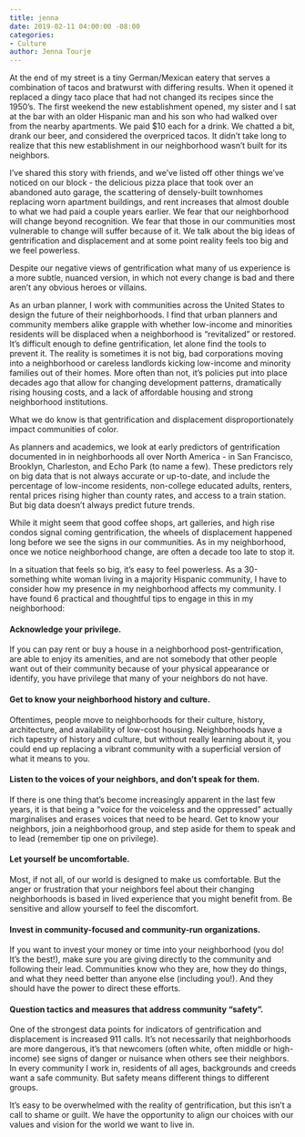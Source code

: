 ```yaml
---
title: jenna
date: 2019-02-11 04:00:00 -08:00
categories:
- Culture
author: Jenna Tourje
---
```


At the end of my street is a tiny German/Mexican eatery that serves a combination of tacos and bratwurst with differing results. When it opened it replaced a dingy taco place that had not changed its recipes since the 1950’s. The first weekend the new establishment opened, my sister and I sat at the bar with an older Hispanic man and his son who had walked over from the nearby apartments. We paid $10 each for a drink. We chatted a bit, drank our beer, and considered the overpriced tacos. It didn’t take long to realize that this new establishment in our neighborhood wasn’t built for its neighbors. 

I’ve shared this story with friends, and we’ve listed off other things we’ve noticed on our block - the delicious pizza place that took over an abandoned auto garage, the scattering of densely-built townhomes replacing worn apartment buildings, and rent increases that almost double to what we had paid a couple years earlier. We fear that our neighborhood will change beyond recognition. We fear that those in our communities most vulnerable to change will suffer because of it. We talk about the big ideas of gentrification and displacement and at some point reality feels too big and we feel powerless. 

Despite our negative views of gentrification what many of us experience is a more subtle, nuanced version, in which not every change is bad and there aren’t any obvious heroes or villains.

As an urban planner, I work with communities across the United States to design the future of their neighborhoods. I find that urban planners and community members alike grapple with whether low-income and minorities residents will be displaced when a neighborhood is “revitalized” or restored. It’s difficult enough to define gentrification, let alone find the tools to prevent it. The reality is sometimes it is not big, bad corporations moving into a neighborhood or careless landlords kicking low-income and minority families out of their homes. More often than not, it’s policies put into place decades ago that allow for changing development patterns, dramatically rising housing costs, and a lack of affordable housing and strong neighborhood institutions.

What we do know is that gentrification and displacement disproportionately impact communities of color. 

As planners and academics, we look at early predictors of gentrification documented in in neighborhoods all over North America - in San Francisco, Brooklyn, Charleston, and Echo Park (to name a few). These predictors rely on big data that is not always accurate or up-to-date, and include the percentage of low-income residents, non-college educated adults, renters, rental prices rising higher than county rates, and access to a train station. But big data doesn’t always predict future trends. 

While it might seem that good coffee shops, art galleries, and high rise condos signal coming gentrification, the wheels of displacement happened long before we see the signs in our communities. As in my neighborhood, once we notice neighborhood change, are often a decade too late to stop it.

In a situation that feels so big, it’s easy to feel powerless. As a 30-something white woman living in a majority Hispanic community, I have to consider how my presence in my neighborhood affects my community.  I have found 6 practical and thoughtful tips to engage in this in my neighborhood:

#### Acknowledge your privilege.

If you can pay rent or buy a house in a neighborhood post-gentrification, are able to enjoy its amenities, and are not somebody that other people want out of their community because of your physical appearance or identify, you have privilege that many of your neighbors do not have.

#### Get to know your neighborhood history and culture.

Oftentimes, people move to neighborhoods for their culture, history, architecture, and availability of low-cost housing. Neighborhoods have a rich tapestry of history and culture, but without really learning about it, you could end up replacing a vibrant community with a superficial version of what it means to you.

#### Listen to the voices of your neighbors, and don’t speak for them.

If there is one thing that’s become increasingly apparent in the last few years, it is that being a “voice for the voiceless and the oppressed” actually marginalises and erases voices that need to be heard. Get to know your neighbors, join a neighborhood group, and step aside for them to speak and to lead (remember tip one on privilege).

#### Let yourself be uncomfortable.

Most, if not all, of our world is designed to make us comfortable. But the anger or frustration that your neighbors feel about their changing neighborhoods is based in lived experience that you might benefit from. Be sensitive and allow yourself to feel the discomfort.

#### Invest in community-focused and community-run organizations.

If you want to invest your money or time into your neighborhood (you do! It’s the best!), make sure you are giving directly to the community and following their lead. Communities know who they are, how they do things, and what they need better than anyone else (including you!). And they should have the power to direct these efforts. 

#### Question tactics and measures that address community “safety”.

One of the strongest data points for indicators of gentrification and displacement is increased 911 calls. It’s not necessarily that neighborhoods are more dangerous, it’s that newcomers (often white, often middle or high-income) see signs of danger or nuisance when others see their neighbors. In every community I work in, residents of all ages, backgrounds and creeds want a safe community. But safety means different things to different groups. 

It’s easy to be overwhelmed with the reality of gentrification, but this isn’t a call to shame or guilt. We have the opportunity to align our choices with our values and vision for the world we want to live in. 
